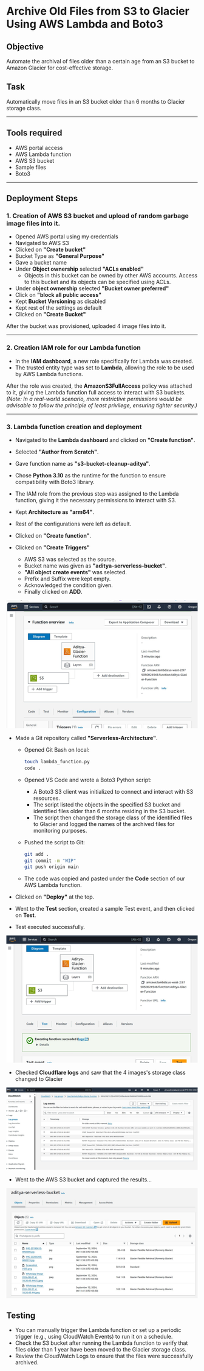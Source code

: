 # Archive Old Files from S3 to Glacier Using AWS Lambda and Boto3


## Objective
Automate the archival of files older than a certain age from an S3 bucket to Amazon Glacier for cost-effective storage.

## Task
Automatically move files in an S3 bucket older than 6 months to Glacier storage class.

---

## Tools required
- AWS portal access
- AWS Lambda function
- AWS S3 bucket
- Sample files
- Boto3

---

## Deployment Steps

### 1. Creation of AWS S3 bucket and upload of random garbage image files into it.
- Opened AWS portal using my credentials
- Navigated to AWS S3
- Clicked on **"Create bucket"**
- Bucket Type as **"General Purpose"**
- Gave a bucket name
- Under **Object ownership** selected **"ACLs enabled"** 
    - Objects in this bucket can be owned by other AWS accounts. Access to this bucket and its objects can be specified using ACLs.
- Under **object ownership** selected **"Bucket owner preferred"**
- Click on **"block all public access"**
- Kept **Bucket Versioning** as disabled
- Kept rest of the settings as default 
- Clicked on **"Create Bucket"**

After the bucket was provisioned, uploaded 4 image files into it.

---

### 2. Creation IAM role for our Lambda function
- In the **IAM dashboard**, a new role specifically for Lambda was created.  
- The trusted entity type was set to **Lambda**, allowing the role to be used by AWS Lambda functions.

After the role was created, the **AmazonS3FullAccess** policy was attached to it, giving the Lambda function full access to interact with S3 buckets.  
*(Note: In a real-world scenario, more restrictive permissions would be advisable to follow the principle of least privilege, ensuring tighter security.)*

---

### 3. Lambda function creation and deployment 

- Navigated to the **Lambda dashboard** and clicked on **"Create function"**.
- Selected **"Author from Scratch"**.
- Gave function name as **"s3-bucket-cleanup-aditya"**.
- Chose **Python 3.10** as the runtime for the function to ensure compatibility with Boto3 library.
- The IAM role from the previous step was assigned to the Lambda function, giving it the necessary permissions to interact with S3.
- Kept **Architecture as "arm64"**.
- Rest of the configurations were left as default.
- Clicked on **"Create function"**.

- Clicked on **"Create Triggers"**
    - AWS S3 was selected as the source.
    - Bucket name was given as **"aditya-serverless-bucket"**.
    - **"All object create events"** was selected.
    - Prefix and Suffix were kept empty.
    - Acknowledged the condition given.
    - Finally clicked on **ADD**.

![Alt Text](/2-Archive-Old-Files-from-S3-to-Glacier-Using-AWS-Lambda-and-Boto3/images/GL-Function-flow.JPG)


- Made a Git repository called **"Serverless-Architecture"**.
    - Opened Git Bash on local:
      ```bash
      touch lambda_function.py
      code .
      ```
    - Opened VS Code and wrote a Boto3 Python script:
    
      - A Boto3 S3 client was initialized to connect and interact with S3 resources.
      - The script listed the objects in the specified S3 bucket and identified files older than 6 months residing in the S3 bucket.
      - The script then changed the storage class of the identified files to Glacier and logged the names of the archived files for monitoring purposes.
    
    - Pushed the script to Git:
      ```bash
      git add .
      git commit -m "WIP"
      git push origin main
      ```

    - The code was copied and pasted under the **Code** section of our AWS Lambda function.
 
- Clicked on **"Deploy"** at the top.
- Went to the **Test** section, created a sample Test event, and then clicked on **Test**.
- Test executed successfully.

![Alt Text](/2-Archive-Old-Files-from-S3-to-Glacier-Using-AWS-Lambda-and-Boto3/images/GA-TEST-Success.JPG)

- Checked **Cloudflare logs** and saw that the 4 images's storage class changed to Glacier

![Alt Text](/2-Archive-Old-Files-from-S3-to-Glacier-Using-AWS-Lambda-and-Boto3/images/GA-cloudwatch-log.JPG)

- Went to the AWS S3 bucket and captured the results...


![Alt Text](/2-Archive-Old-Files-from-S3-to-Glacier-Using-AWS-Lambda-and-Boto3/images/GA-Bucket-class.JPG)



## Testing

- You can manually trigger the Lambda function or set up a periodic trigger (e.g., using CloudWatch Events) to run it on a schedule.
- Check the S3 bucket after running the Lambda function to verify that files older than 1 year have been moved to the Glacier storage class.
- Review the CloudWatch Logs to ensure that the files were successfully archived.



